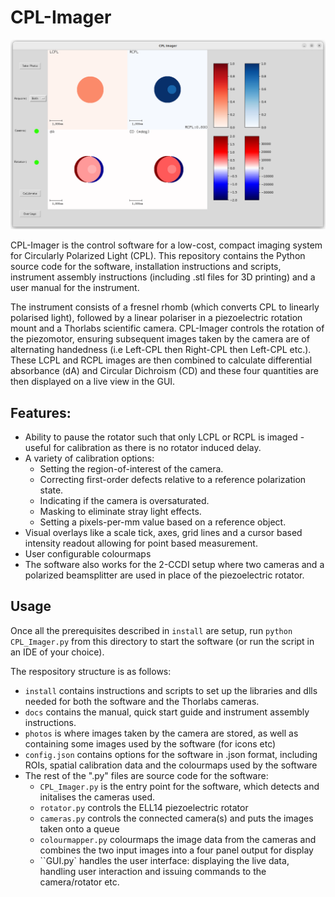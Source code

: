 # CPL-Imager
![GUI screenshot](docs/images/GUI.png)

CPL-Imager is the control software for a low-cost, compact imaging system for Circularly Polarized Light (CPL). This repository contains the Python source code for the software, installation instructions and scripts, instrument assembly instructions (including .stl files for 3D printing) and a user manual for the instrument.

The instrument consists of a fresnel rhomb (which converts CPL to linearly polarised light), followed by a linear polariser in a piezoelectric rotation mount and a Thorlabs scientific camera. CPL-Imager controls the rotation of the piezomotor, ensuring subsequent images taken by the camera are of alternating handedness (i.e Left-CPL then Right-CPL then Left-CPL etc.). These LCPL and RCPL images are then combined to calculate differential absorbance (dA) and Circular Dichroism (CD) and these four quantities are then displayed on a live view in the GUI.

## Features:
- Ability to pause the rotator such that only LCPL or RCPL is imaged - useful for calibration as there is no rotator induced delay.
- A variety of calibration options: 
    - Setting the region-of-interest of the camera.
    - Correcting first-order defects relative to a reference polarization state.
    - Indicating if the camera is oversaturated.
    - Masking to eliminate stray light effects.
    - Setting a pixels-per-mm value based on a reference object.
- Visual overlays like a scale tick, axes, grid lines and a cursor based intensity readout allowing for point based measurement.
- User configurable colourmaps 
- The software also works for the 2-CCDI setup where two cameras and a polarized beamsplitter are used in place of the piezoelectric rotator.

## Usage
Once all the prerequisites described in ``install`` are setup, run ``python CPL_Imager.py`` from this directory to start the software (or run the script in an IDE of your choice). 

The respository structure is as follows:
- ``install`` contains instructions and scripts to set up the libraries and dlls needed for both the software and the Thorlabs cameras.
- ``docs`` contains the manual, quick start guide and instrument assembly instructions.
- ``photos`` is where images taken by the camera are stored, as well as containing some images used by the software (for icons etc)
- ``config.json`` contains options for the software in .json format, including ROIs, spatial calibration data and the colourmaps used by the software
- The rest of the ".py" files are source code for the software:
    - ``CPL_Imager.py`` is the entry point for the software, which detects and initalises the cameras used.
    - ``rotator.py`` controls the ELL14 piezoelectric rotator
    - ``cameras.py`` controls the connected camera(s) and puts the images taken onto a queue
    - ``colourmapper.py`` colourmaps the image data from the cameras and combines the two input images into a four panel output for display
    - ``GUI.py` handles the user interface: displaying the live data, handling user interaction and issuing commands to the camera/rotator etc.
    

